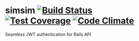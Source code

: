 # simsim [![Build Status](https://travis-ci.org/nsarno/simsim.svg)](https://travis-ci.org/nsarno/simsim) [![Test Coverage](https://codeclimate.com/github/nsarno/simsim/badges/coverage.svg)](https://codeclimate.com/github/nsarno/simsim/coverage) [![Code Climate](https://codeclimate.com/github/nsarno/simsim/badges/gpa.svg)](https://codeclimate.com/github/nsarno/simsim)

Seamless JWT authentication for Rails API 
